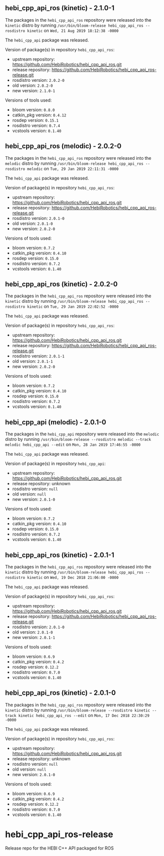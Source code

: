 ## hebi_cpp_api_ros (kinetic) - 2.1.0-1

The packages in the `hebi_cpp_api_ros` repository were released into the `kinetic` distro by running `/usr/bin/bloom-release hebi_cpp_api_ros --rosdistro kinetic` on `Wed, 21 Aug 2019 18:12:38 -0000`

The `hebi_cpp_api` package was released.

Version of package(s) in repository `hebi_cpp_api_ros`:

- upstream repository: https://github.com/HebiRobotics/hebi_cpp_api_ros.git
- release repository: https://github.com/HebiRobotics/hebi_cpp_api_ros-release.git
- rosdistro version: `2.0.2-0`
- old version: `2.0.2-0`
- new version: `2.1.0-1`

Versions of tools used:

- bloom version: `0.8.0`
- catkin_pkg version: `0.4.12`
- rosdep version: `0.15.1`
- rosdistro version: `0.7.4`
- vcstools version: `0.1.40`


## hebi_cpp_api_ros (melodic) - 2.0.2-0

The packages in the `hebi_cpp_api_ros` repository were released into the `melodic` distro by running `/usr/bin/bloom-release hebi_cpp_api_ros --rosdistro melodic` on `Tue, 29 Jan 2019 22:11:31 -0000`

The `hebi_cpp_api` package was released.

Version of package(s) in repository `hebi_cpp_api_ros`:

- upstream repository: https://github.com/HebiRobotics/hebi_cpp_api_ros.git
- release repository: https://github.com/HebiRobotics/hebi_cpp_api_ros-release.git
- rosdistro version: `2.0.1-0`
- old version: `2.0.1-0`
- new version: `2.0.2-0`

Versions of tools used:

- bloom version: `0.7.2`
- catkin_pkg version: `0.4.10`
- rosdep version: `0.15.0`
- rosdistro version: `0.7.2`
- vcstools version: `0.1.40`


## hebi_cpp_api_ros (kinetic) - 2.0.2-0

The packages in the `hebi_cpp_api_ros` repository were released into the `kinetic` distro by running `/usr/bin/bloom-release hebi_cpp_api_ros --rosdistro kinetic` on `Tue, 29 Jan 2019 22:02:52 -0000`

The `hebi_cpp_api` package was released.

Version of package(s) in repository `hebi_cpp_api_ros`:

- upstream repository: https://github.com/HebiRobotics/hebi_cpp_api_ros.git
- release repository: https://github.com/HebiRobotics/hebi_cpp_api_ros-release.git
- rosdistro version: `2.0.1-1`
- old version: `2.0.1-1`
- new version: `2.0.2-0`

Versions of tools used:

- bloom version: `0.7.2`
- catkin_pkg version: `0.4.10`
- rosdep version: `0.15.0`
- rosdistro version: `0.7.2`
- vcstools version: `0.1.40`


## hebi_cpp_api (melodic) - 2.0.1-0

The packages in the `hebi_cpp_api` repository were released into the `melodic` distro by running `/usr/bin/bloom-release --rosdistro melodic --track melodic hebi_cpp_api --edit` on `Mon, 28 Jan 2019 17:46:55 -0000`

The `hebi_cpp_api` package was released.

Version of package(s) in repository `hebi_cpp_api`:

- upstream repository: https://github.com/HebiRobotics/hebi_cpp_api_ros.git
- release repository: unknown
- rosdistro version: `null`
- old version: `null`
- new version: `2.0.1-0`

Versions of tools used:

- bloom version: `0.7.2`
- catkin_pkg version: `0.4.10`
- rosdep version: `0.15.0`
- rosdistro version: `0.7.2`
- vcstools version: `0.1.40`


## hebi_cpp_api_ros (kinetic) - 2.0.1-1

The packages in the `hebi_cpp_api_ros` repository were released into the `kinetic` distro by running `/usr/bin/bloom-release hebi_cpp_api_ros --rosdistro kinetic` on `Wed, 19 Dec 2018 21:06:00 -0000`

The `hebi_cpp_api` package was released.

Version of package(s) in repository `hebi_cpp_api_ros`:

- upstream repository: https://github.com/HebiRobotics/hebi_cpp_api_ros.git
- release repository: https://github.com/HebiRobotics/hebi_cpp_api_ros-release.git
- rosdistro version: `2.0.1-0`
- old version: `2.0.1-0`
- new version: `2.0.1-1`

Versions of tools used:

- bloom version: `0.6.9`
- catkin_pkg version: `0.4.2`
- rosdep version: `0.12.2`
- rosdistro version: `0.7.0`
- vcstools version: `0.1.40`


## hebi_cpp_api_ros (kinetic) - 2.0.1-0

The packages in the `hebi_cpp_api_ros` repository were released into the `kinetic` distro by running `/usr/bin/bloom-release --rosdistro kinetic --track kinetic hebi_cpp_api_ros --edit` on `Mon, 17 Dec 2018 22:30:29 -0000`

The `hebi_cpp_api` package was released.

Version of package(s) in repository `hebi_cpp_api_ros`:

- upstream repository: https://github.com/HebiRobotics/hebi_cpp_api_ros.git
- release repository: unknown
- rosdistro version: `null`
- old version: `null`
- new version: `2.0.1-0`

Versions of tools used:

- bloom version: `0.6.9`
- catkin_pkg version: `0.4.2`
- rosdep version: `0.12.2`
- rosdistro version: `0.7.0`
- vcstools version: `0.1.40`


# hebi_cpp_api_ros-release
Release repo for the HEBI C++ API packaged for ROS
